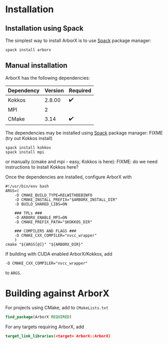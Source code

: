 # Installation

## Installation using Spack

The simplest way to install ArborX is to use [Spack](https://github.com/spack/spack) package manager:
```shell
spack install arborx
```

## Manual installation

ArborX has the following dependencies:

Dependency | Version | Required
--- | --- | ---
Kokkos | 2.8.00 | :heavy_check_mark:
MPI    | 2      |
CMake  | 3.14   | :heavy_check_mark:

The dependencies may be installed using [Spack](https://github.com/spack/spack) package manager:
FIXME (try out Kokkos install)
```shell
spack install kokkos
spack install mpi
```
or manually (cmake and mpi - easy, Kokkos is here):
FIXME: do we need instructions to install Kokkos here?

Once the dependencies are installed, configure ArborX with
```shell
#!/usr/bin/env bash
ARGS=(
    -D CMAKE_BUILD_TYPE=RELWITHDEBINFO
    -D CMAKE_INSTALL_PREFIX="$ARBORX_INSTALL_DIR"
    -D BUILD_SHARED_LIBS=ON

    ### TPLs ###
    -D ARBORX_ENABLE_MPI=ON
    -D CMAKE_PREFIX_PATH="$KOKKOS_DIR"

    ### COMPILERS AND FLAGS ###
    -D CMAKE_CXX_COMPILER="nvcc_wrapper"
    )
cmake "${ARGS[@]}" "${ARBORX_DIR}"
```
If building with CUDA enabled ArborX/Kokkos, add
```
-D CMAKE_CXX_COMPILER="nvcc_wrapper"
```
to `ARGS`.

# Building against ArborX

For projects using CMake, add to `CMakeLists.txt`
```CMake
find_package(ArborX REQUIRED)
```
For any targets requiring ArborX, add
```CMake
target_link_libraries(<target> ArborX::ArborX)
```
